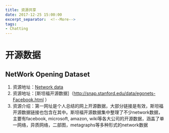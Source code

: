```yaml
---
title: 资源共享
date: 2017-12-25 15:00:00
excerpt_separator:  <!--More-->
tags:
- Chatting
---
```


# 开源数据

## NetWork Opening Dataset

1. 资源地址：[Network data](http://www-personal.umich.edu/~mejn/netdata/)
2. 资源地址：[斯坦福开源数据]（http://snap.stanford.edu/data/egonets-Facebook.html
）
3. 资源介绍：第一网址是个人总结的网上开源数据，大部分链接是有效，斯坦福开源数据链接也包含在其中。斯坦福开源数据集中整理了不少network数据，主要有facebook, microsoft, amazon, wiki等各大公司的开源数据，涵盖了单一网络，异质网络，二部图，metagraphs等多种形式的network数据